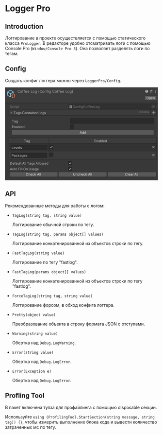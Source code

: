 # Logger Pro

## Introduction

Логгирование в проекте осуществляется с помощью статического класса `ProLogger`. В редакторе
удобно отсматривать логи с помощью Console Pro (`Window/Console Pro 3`).
Она позволяет разделять логи по тегам.

## Config

Создать конфиг логгера можно через `LoggerPro/Config`.

![Config.png](Media/Config.png)

## API

Рекомендованные методы для работы с логом:

- `TagLog(string tag, string value)`

  Логгирование обычной строки по тегу.

- `TagLog(string tag, params object[] values)`

  Логгирование конкатенированной из объектов строки по тегу.

- `FastTagLog(string value)`

  Логгирование по тегу "fastlog".

- `FastTagLog(params object[] values)`

  Логгирование конкатенированной из объектов строки по тегу "fastlog".

- `ForceTagLog(string tag, string value)`

  Логгирование форсом, в обход конфига логгера.

- `Pretty(object value)`

  Преобразование объекта в строку формата JSON с отступами.

- `Warning(string value)`

  Обертка над `Debug.LogWarning`.

- `Error(string value)`

  Обертка над `Debug.LogError`.

- `Error(Exception e)`

  Обертка над `Debug.LogError`.

## Profling Tool

В пакет включена тулза для профайлинга с помощью disposable секции.

Используйте `using (ProfilingTool.StartSection(string message, string tag)) {}`, чтобы измерить выполнение блока кода и
вывести количество затраченных мс по тегу.